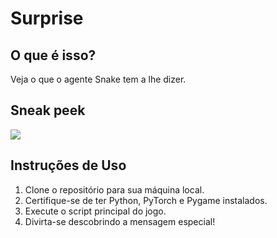 # Surprise

## O que é isso?
Veja o que o agente Snake tem a lhe dizer.

## Sneak peek
![](https://github.com/surprise/sneakpeek/GIF.gif)


## Instruções de Uso
1. Clone o repositório para sua máquina local.
2. Certifique-se de ter Python, PyTorch e Pygame instalados.
3. Execute o script principal do jogo.
4. Divirta-se descobrindo a mensagem especial!